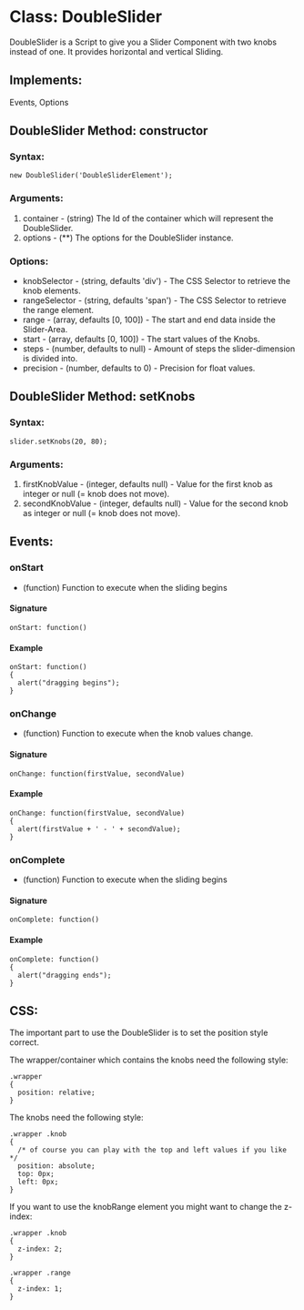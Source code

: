 Class: DoubleSlider
=========

DoubleSlider is a Script to give you a Slider Component with two knobs instead of one. It provides horizontal and vertical Sliding.

## Implements:
Events, Options

## DoubleSlider Method: constructor

### Syntax:
    new DoubleSlider('DoubleSliderElement');

### Arguments:
1. container - (string) The Id of the container which will represent the DoubleSlider.
2. options - (**) The options for the DoubleSlider instance.

### Options:
- knobSelector - (string, defaults 'div') - The CSS Selector to retrieve the knob elements.
- rangeSelector - (string, defaults 'span') - The CSS Selector to retrieve the range element.
- range - (array, defaults [0, 100]) - The start and end data inside the Slider-Area.
- start - (array, defaults [0, 100]) - The start values of the Knobs.
- steps - (number, defaults to null) - Amount of steps the slider-dimension is divided into.
- precision - (number, defaults to 0) - Precision for float values.

## DoubleSlider Method: setKnobs

### Syntax:
    slider.setKnobs(20, 80);

### Arguments:
1. firstKnobValue - (integer, defaults null) - Value for the first knob as integer or null (= knob does not move).
2. secondKnobValue - (integer, defaults null) - Value for the second knob as integer or null (= knob does not move).

## Events:

### onStart
- (function) Function to execute when the sliding begins
#### Signature
    onStart: function()
#### Example
    onStart: function()
    {
      alert("dragging begins");
    }

### onChange
- (function) Function to execute when the knob values change.
#### Signature
    onChange: function(firstValue, secondValue)
#### Example
    onChange: function(firstValue, secondValue)
    {
      alert(firstValue + ' - ' + secondValue);
    }

### onComplete
- (function) Function to execute when the sliding begins
#### Signature
    onComplete: function()
#### Example
    onComplete: function()
    {
      alert("dragging ends");
    }

## CSS:
The important part to use the DoubleSlider is to set the position style correct.

The wrapper/container which contains the knobs need the following style:

    .wrapper
    {
      position: relative;
    }

The knobs need the following style:

    .wrapper .knob
    {
      /* of course you can play with the top and left values if you like */
      position: absolute;
      top: 0px;
      left: 0px;
    }

If you want to use the knobRange element you might want to change the z-index:

    .wrapper .knob
    {
      z-index: 2;
    }

    .wrapper .range
    {
      z-index: 1;
    }
